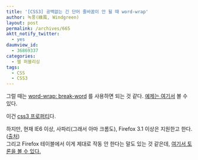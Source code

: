 ```yaml
---
title: '[CSS3] 공백없는 긴 단어 줄바꿈이 안 될 때 word-wrap'
author: 녹풍(綠風, Windgreen)
layout: post
permalink: /archives/665
aktt_notify_twitter:
  - yes
daumview_id:
  - 36869337
categories:
  - 웹 퍼블리싱
tags:
  - CSS
  - CSS3
---
```

그럴 때는 <a href="http://www.webdesignerwall.com/tutorials/word-wrap-force-text-to-wrap/" target="_blank">word-wrap: break-word</a> 를 사용하면 되는 것 같다. <a href="http://www.webdesignerwall.com/demo/word-wrap/" target="_blank">예제는 여기서</a> 볼 수 있다. <div>
  이건 <a href="http://www.w3.org/TR/css3-text/#word-wrap" target="_blank">css3 프로퍼티</a>다.
</div>

<div>
  하지만, 현재 IE6 이상, 사파리(그래서 아마 크롬도), Firefox 3.1 이상은 지원한고 한다.(<a href="http://www.css3.info/preview/word-wrap/" target="_blank">출처</a>)
</div>

<div>
  그리고 Firefox 테이블에서 이게 제대로 작동 안 한다는 말도 있는 것 같은데, <a href="http://stackoverflow.com/questions/1258416/word-wrap-in-a-html-table" target="_blank">여기서 토론을 볼 수 있다.</a>
</div>